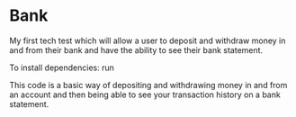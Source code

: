 # Bank

My first tech test which will allow a user to deposit and withdraw money in and from their bank and have the ability to see their bank statement.

To install dependencies: run <npm install jest>

This code is a basic way of depositing and withdrawing money in and from an account and then being able to see your transaction history on a bank statement.

